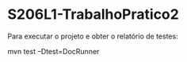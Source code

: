 # S206L1-TrabalhoPratico2

Para executar o projeto e obter o relatório de testes:

mvn test –Dtest=DocRunner
